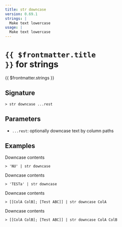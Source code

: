 ```yaml
---
title: str downcase
version: 0.69.1
strings: |
  Make text lowercase
usage: |
  Make text lowercase
---
```


# <code>{{ $frontmatter.title }}</code> for strings

<div style='white-space: pre-wrap;margin-top: 10px'>{{ $frontmatter.strings }}</div>

## Signature

```> str downcase ...rest```

## Parameters

 -  `...rest`: optionally downcase text by column paths

## Examples

Downcase contents
```shell
> 'NU' | str downcase
```

Downcase contents
```shell
> 'TESTa' | str downcase
```

Downcase contents
```shell
> [[ColA ColB]; [Test ABC]] | str downcase ColA
```

Downcase contents
```shell
> [[ColA ColB]; [Test ABC]] | str downcase ColA ColB
```
